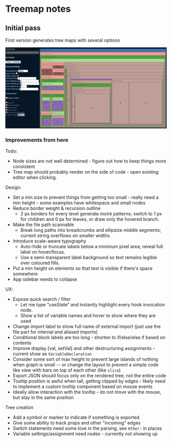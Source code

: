 # Treemap notes

## Initial pass

First version generates tree maps with several options

![alt text](image.png)

### Improvements from here

Todo:

- Node sizes are not well determined - figure out how to keep things more consistent
- Tree map should probably render on the side of code - open existing editor when clicking.

Design:

- Set a min size to prevent things from getting too small - really need a min height - some examples have whitespace and small nodes
- Reduce border weight & recursion outline
  - 2 px borders for every level generate moiré patterns; switch to 1 px for children and 0 px for leaves, or draw only the hovered branch.
- Make the file path scannable
  - Break long paths into breadcrumbs and ellipsize middle segments; current string overflows on smaller widths.
- Introduce scale-aware typography
  - Auto-hide or truncate labels below a minimum pixel area; reveal full label on hover/focus.
  - Use a semi-transparent label background so text remains legible over coloured fills.
- Put a min height on elements so that text is visible if there's space somewhere
- App sidebar needs to collapse

UX:

- Expose quick search / filter
  - Let me type “useState” and instantly highlight every hook invocation node.
  - Show a list of variable names and hover to show where they are used
- Change import label to show full name of external import (just use the file part for internal and aliased imports)
- Conditional block labels are too long - shorten to if/else/else if based on contents
- Improve display [val, setVal] and other destructuring assignments - current show as `VariableDeclaration`
- Consider some sort of max height to prevent large islands of nothing when graph is small -- or change the layout to prevent a simple code like view with bars on top of each other (like `slice`)
- Export JSON should focus only on the rendered tree, not the entire code
- Tooltip position is awful when tall, getting clipped by edges - likely need to implement a custom tooltip component based on mouse events
- Ideally allow interaction with the tooltip - do not move with the mouse, but stay in the same position

Tree creation

- Add a symbol or marker to indicate if something is exported
- Give some ability to track props and other "incoming" edges
- Switch statements need some love in the parsing, see `Other:` in places
- Variable settings/assignment need nodes - currently not showing up
